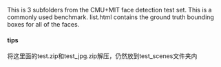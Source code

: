 This is 3 subfolders from the CMU+MIT face detection test set. This is a commonly used benchmark. list.html contains the ground truth bounding boxes for all of the faces.
#### tips
将这里面的test.zip和test_jpg.zip解压，仍然放到test_scenes文件夹内
